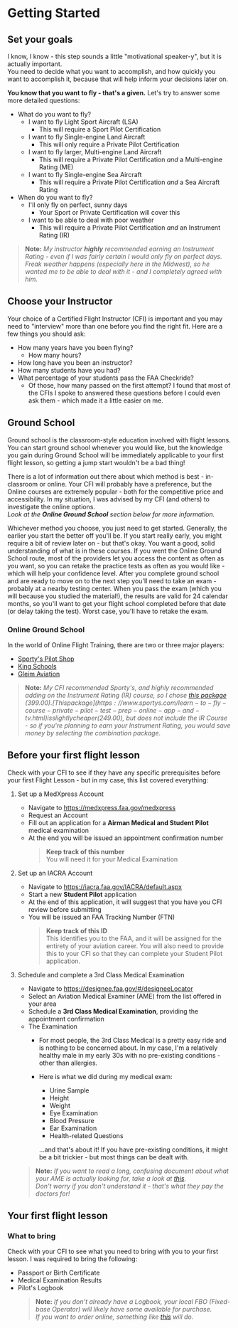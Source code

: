 # Getting Started
## Set your goals
I know, I know - this step sounds a little "motivational speaker-y", but it is actually important.<br />
You need to decide what you want to accomplish, and how quickly you want to accomplish it, because that will help inform your decisions later on.

**You know that you want to fly - that's a given.**  Let's try to answer some more detailed questions:
- What do you want to fly?
	- I want to fly Light Sport Aircraft (LSA)
		- This will require a Sport Pilot Certification
	- I want to fly Single-engine Land Aircraft
		- This will only require a Private Pilot Certification
	- I want to fly larger, Multi-engine Land Aircraft
		- This will require a Private Pilot Certification *and* a Multi-engine Rating (ME)
	- I want to fly Single-engine Sea Aircraft
		- This will require a Private Pilot Certification *and* a Sea Aircraft Rating
- When do you want to fly?
	- I'll only fly on perfect, sunny days
		- Your Sport or Private Certification will cover this
	- I want to be able to deal with poor weather
		- This will require a Private Pilot Certification *and* an Instrument Rating (IR)

> **Note:** *My instructor **highly** recommended earning an Instrument Rating - even if I was fairly certain I would only fly on perfect days. Freak weather happens (especially here in the Midwest), so he wanted me to be able to deal with it - and I completely agreed with him.*

## Choose your Instructor
Your choice of a Certified Flight Instructor (CFI) is important and you may need to "interview" more than one before you find the right fit.
Here are a few things you should ask:
- How many years have you been flying?
	- How many hours?
- How long have you been an instructor?
- How many students have you had?
- What percentage of your students pass the FAA Checkride?
	- Of those, how many passed on the first attempt?
I found that most of the CFIs I spoke to answered these questions before I could even ask them - which made it a little easier on me.

## Ground School
Ground school is the classroom-style education involved with flight lessons.
You can start ground school whenever you would like, but the knowledge you gain during Ground School will be immediately applicable to your first flight lesson, so getting a jump start wouldn't be a bad thing!

There is a lot of information out there about which method is best - in-classroom or online.
Your CFI will probably have a preference, but the Online courses are extremely popular - both for the competitive price and accessibility.  In my situation, I was advised by my CFI (and others) to investigate the online options.  
*Look at the **Online Ground School** section below for more information.*

Whichever method you choose, you just need to get started. Generally, the earlier you start the better off you'll be.
If you start really early, you might require a bit of review later on - but that's okay. You want a good, solid understanding of what is in these courses.
If you went the Online Ground School route, most of the providers let you access the content as often as you want, so you can retake the practice tests as often as you would like - which will help your confidence level.
After you complete ground school and are ready to move on to the next step you'll need to take an exam - probably at a nearby testing center. When you pass the exam (which you will because you studied the material!), the results are valid for 24 calendar months, so you'll want to get your flight school completed before that date (or delay taking the test).  Worst case, you'll have to retake the exam.

### Online Ground School
In the world of Online Flight Training, there are two or three major players:
- [Sporty's Pilot Shop](https://sportys.com)
- [King Schools](https://kingschools.com)
- [Gleim Aviation](https://gleimaviation.com)

> **Note:** *My CFI recommended Sporty's, and highly recommended adding on the Instrument Rating (IR) course, so I chose [this package](https://www.sportys.com/private-and-instrument-rating-course-combo.html) ($399.00). [This package](https://www.sportys.com/learn-to-fly-course-private-pilot-test-prep-online-app-and-tv.html) is slightly cheaper ($249.00), but does not include the IR Course - so if you're planning to earn your Instrument Rating, you would save money by selecting the combination package.*

## Before your first flight lesson
Check with your CFI to see if they have any specific prerequisites before your first Flight Lesson - but in my case, this list covered everything:
1. Set up a MedXpress Account
	- Navigate to https://medxpress.faa.gov/medxpress
	- Request an Account
	- Fill out an application for a **Airman Medical and Student Pilot** medical examination
	- At the end you will be issued an appointment confirmation number
      > **Keep track of this number**<br />
	  You will need it for your Medical Examination
2. Set up an IACRA Account
   - Navigate to https://iacra.faa.gov/IACRA/default.aspx
   - Start a new **Student Pilot** application
   - At the end of this application, it will suggest that you have you CFI review before submitting
   - You will be issued an FAA Tracking Number (FTN)
     > **Keep track of this ID**<br />
	 This identifies you to the FAA, and it will be assigned for the entirety of your aviation career. You will also need to provide this to your CFI so that they can complete your Student Pilot application.
3. Schedule and complete a 3rd Class Medical Examination
	- Navigate to https://designee.faa.gov/#/designeeLocator
	- Select an Aviation Medical Examiner (AME) from the list offered in your area
	- Schedule a **3rd Class Medical Examination**, providing the appointment confirmation
	- The Examination
		- For most people, the 3rd Class Medical is a pretty easy ride and is nothing to be concerned about. In my case, I'm a relatively healthy male in my early 30s with no pre-existing conditions - other than allergies.
		- Here is what we did during my medical exam:
			- Urine Sample
			- Height
			- Weight
			- Eye Examination
			- Blood Pressure
			- Ear Examination
			- Health-related Questions

			...and that's about it! If you have pre-existing conditions, it might be a bit trickier - but most things can be dealt with.

	> **Note:** *If you want to read a long, confusing document about what your AME is actually looking for, take a look at [this](https://www.faa.gov/about/office_org/headquarters_offices/avs/offices/aam/ame/guide/media/guide.pdf).<br />
	Don't worry if you don't understand it - that's what they pay the doctors for!*

## Your first flight lesson
### What to bring
Check with your CFI to see what you need to bring with you to your first lesson.  I was required to bring the following:
- Passport or Birth Certificate
- Medical Examination Results
- Pilot's Logbook
	> **Note:** *If you don't already have a Logbook, your local FBO (Fixed-base Operator) will likely have some available for purchase.<br />
	If you want to order online, something like [this](https://www.sportys.com/pilot-s-flight-logbook-and-record.html) will do.*